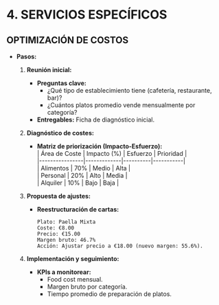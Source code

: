 # 4. SERVICIOS ESPECÍFICOS  
## OPTIMIZACIÓN DE COSTOS  
- **Pasos:**  
  1. **Reunión inicial:**  
     - **Preguntas clave:**  
       - ¿Qué tipo de establecimiento tiene (cafetería, restaurante, bar)?  
       - ¿Cuántos platos promedio vende mensualmente por categoría?  
     - **Entregables:** Ficha de diagnóstico inicial.  

  2. **Diagnóstico de costes:**  
     - **Matriz de priorización (Impacto-Esfuerzo):**  
       | Área de Coste | Impacto (%) | Esfuerzo | Prioridad |  
       |----------------|-------------|----------|-----------|  
       | Alimentos | 70% | Medio | Alta |  
       | Personal | 20% | Alto | Media |  
       | Alquiler | 10% | Bajo | Baja |  

  3. **Propuesta de ajustes:**  
     - **Reestructuración de cartas:**  
       ```plaintext  
       Plato: Paella Mixta  
       Coste: €8.00  
       Precio: €15.00  
       Margen bruto: 46.7%  
       Acción: Ajustar precio a €18.00 (nuevo margen: 55.6%).  
       ```  

  4. **Implementación y seguimiento:**  
     - **KPIs a monitorear:**  
       - Food cost mensual.  
       - Margen bruto por categoría.  
       - Tiempo promedio de preparación de platos.  